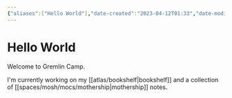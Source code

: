 ```yaml
---
{"aliases":["Hello World"],"date-created":"2023-04-12T01:33","date-modified":"2023-04-18T13:36","dg-home":true,"dg-publish":true,"linter-yaml-title-alias":"Hello World","tags":["gardenEntry"],"title":"Hello World","permalink":"/garden/","dgPassFrontmatter":true}
---
```



# Hello World

Welcome to Gremlin Camp.

I'm currently working on my [[atlas/bookshelf\|bookshelf]] and a collection of [[spaces/mosh/mocs/mothership\|mothership]] notes.
